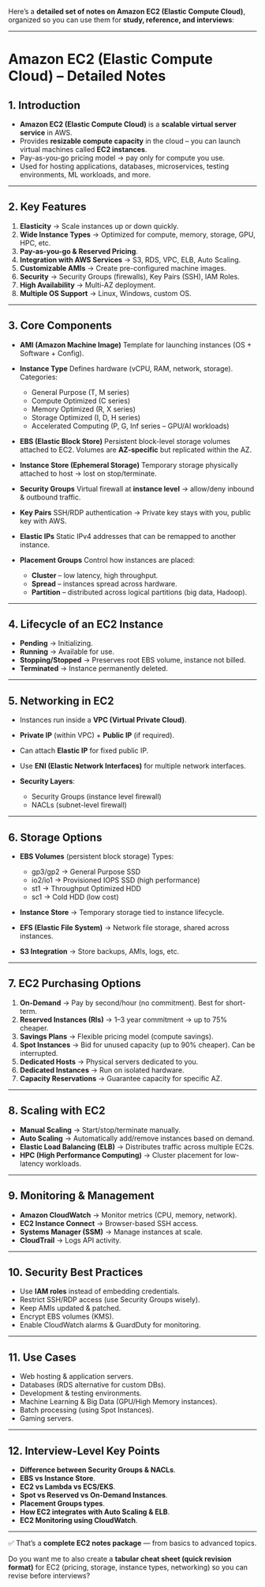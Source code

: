 Here’s a **detailed set of notes on Amazon EC2 (Elastic Compute Cloud)**, organized so you can use them for **study, reference, and interviews**:

---

# **Amazon EC2 (Elastic Compute Cloud) – Detailed Notes**

## 1. **Introduction**

* **Amazon EC2 (Elastic Compute Cloud)** is a **scalable virtual server service** in AWS.
* Provides **resizable compute capacity** in the cloud – you can launch virtual machines called **EC2 instances**.
* Pay-as-you-go pricing model → pay only for compute you use.
* Used for hosting applications, databases, microservices, testing environments, ML workloads, and more.

---

## 2. **Key Features**

1. **Elasticity** → Scale instances up or down quickly.
2. **Wide Instance Types** → Optimized for compute, memory, storage, GPU, HPC, etc.
3. **Pay-as-you-go & Reserved Pricing**.
4. **Integration with AWS Services** → S3, RDS, VPC, ELB, Auto Scaling.
5. **Customizable AMIs** → Create pre-configured machine images.
6. **Security** → Security Groups (firewalls), Key Pairs (SSH), IAM Roles.
7. **High Availability** → Multi-AZ deployment.
8. **Multiple OS Support** → Linux, Windows, custom OS.

---

## 3. **Core Components**

* **AMI (Amazon Machine Image)**
  Template for launching instances (OS + Software + Config).

* **Instance Type**
  Defines hardware (vCPU, RAM, network, storage).
  Categories:

  * General Purpose (T, M series)
  * Compute Optimized (C series)
  * Memory Optimized (R, X series)
  * Storage Optimized (I, D, H series)
  * Accelerated Computing (P, G, Inf series – GPU/AI workloads)

* **EBS (Elastic Block Store)**
  Persistent block-level storage volumes attached to EC2.
  Volumes are **AZ-specific** but replicated within the AZ.

* **Instance Store (Ephemeral Storage)**
  Temporary storage physically attached to host → lost on stop/terminate.

* **Security Groups**
  Virtual firewall at **instance level** → allow/deny inbound & outbound traffic.

* **Key Pairs**
  SSH/RDP authentication → Private key stays with you, public key with AWS.

* **Elastic IPs**
  Static IPv4 addresses that can be remapped to another instance.

* **Placement Groups**
  Control how instances are placed:

  * **Cluster** – low latency, high throughput.
  * **Spread** – instances spread across hardware.
  * **Partition** – distributed across logical partitions (big data, Hadoop).

---

## 4. **Lifecycle of an EC2 Instance**

* **Pending** → Initializing.
* **Running** → Available for use.
* **Stopping/Stopped** → Preserves root EBS volume, instance not billed.
* **Terminated** → Instance permanently deleted.

---

## 5. **Networking in EC2**

* Instances run inside a **VPC (Virtual Private Cloud)**.
* **Private IP** (within VPC) + **Public IP** (if required).
* Can attach **Elastic IP** for fixed public IP.
* Use **ENI (Elastic Network Interfaces)** for multiple network interfaces.
* **Security Layers**:

  * Security Groups (instance level firewall)
  * NACLs (subnet-level firewall)

---

## 6. **Storage Options**

* **EBS Volumes** (persistent block storage)
  Types:

  * gp3/gp2 → General Purpose SSD
  * io2/io1 → Provisioned IOPS SSD (high performance)
  * st1 → Throughput Optimized HDD
  * sc1 → Cold HDD (low cost)

* **Instance Store** → Temporary storage tied to instance lifecycle.

* **EFS (Elastic File System)** → Network file storage, shared across instances.

* **S3 Integration** → Store backups, AMIs, logs, etc.

---

## 7. **EC2 Purchasing Options**

1. **On-Demand** → Pay by second/hour (no commitment). Best for short-term.
2. **Reserved Instances (RIs)** → 1–3 year commitment → up to 75% cheaper.
3. **Savings Plans** → Flexible pricing model (compute savings).
4. **Spot Instances** → Bid for unused capacity (up to 90% cheaper). Can be interrupted.
5. **Dedicated Hosts** → Physical servers dedicated to you.
6. **Dedicated Instances** → Run on isolated hardware.
7. **Capacity Reservations** → Guarantee capacity for specific AZ.

---

## 8. **Scaling with EC2**

* **Manual Scaling** → Start/stop/terminate manually.
* **Auto Scaling** → Automatically add/remove instances based on demand.
* **Elastic Load Balancing (ELB)** → Distributes traffic across multiple EC2s.
* **HPC (High Performance Computing)** → Cluster placement for low-latency workloads.

---

## 9. **Monitoring & Management**

* **Amazon CloudWatch** → Monitor metrics (CPU, memory, network).
* **EC2 Instance Connect** → Browser-based SSH access.
* **Systems Manager (SSM)** → Manage instances at scale.
* **CloudTrail** → Logs API activity.

---

## 10. **Security Best Practices**

* Use **IAM roles** instead of embedding credentials.
* Restrict SSH/RDP access (use Security Groups wisely).
* Keep AMIs updated & patched.
* Encrypt EBS volumes (KMS).
* Enable CloudWatch alarms & GuardDuty for monitoring.

---

## 11. **Use Cases**

* Web hosting & application servers.
* Databases (RDS alternative for custom DBs).
* Development & testing environments.
* Machine Learning & Big Data (GPU/High Memory instances).
* Batch processing (using Spot Instances).
* Gaming servers.

---

## 12. **Interview-Level Key Points**

* **Difference between Security Groups & NACLs**.
* **EBS vs Instance Store**.
* **EC2 vs Lambda vs ECS/EKS**.
* **Spot vs Reserved vs On-Demand Instances**.
* **Placement Groups types**.
* **How EC2 integrates with Auto Scaling & ELB**.
* **EC2 Monitoring using CloudWatch**.

---

✅ That’s a **complete EC2 notes package** — from basics to advanced topics.

Do you want me to also create a **tabular cheat sheet (quick revision format)** for EC2 (pricing, storage, instance types, networking) so you can revise before interviews?
